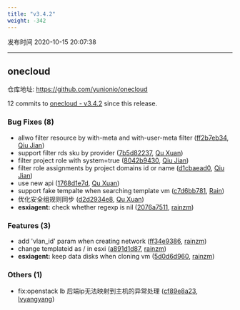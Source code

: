 ```yaml
---
title: "v3.4.2"
weight: -342
---
```


发布时间 2020-10-15 20:07:38

---
## onecloud

仓库地址: https://github.com/yunionio/onecloud

12 commits to [onecloud - v3.4.2] since this release.

### Bug Fixes (8)
- allwo filter resource by with-meta and with-user-meta filter ([ff2b7eb34](https://github.com/yunionio/onecloud/commit/ff2b7eb3450c19714d02fe2948cf9b95ce0ef5f9), [Qiu Jian](mailto:qiujian@yunionyun.com))
- support filter rds sku by provider ([7b5d82237](https://github.com/yunionio/onecloud/commit/7b5d822373f514b7e03b725ea043259a72ae742a), [Qu Xuan](mailto:quxuan@yunionyun.com))
- filter project role with system=true ([8042b9430](https://github.com/yunionio/onecloud/commit/8042b9430cc5b43b367c9e550fbe668d4a4465ca), [Qiu Jian](mailto:qiujian@yunionyun.com))
- filter role assignments by project domains id or name ([d1cbaead0](https://github.com/yunionio/onecloud/commit/d1cbaead099d3e52d1ad8815f8d02e80fc8772c4), [Qiu Jian](mailto:qiujian@yunionyun.com))
- use new api ([1768d1e7d](https://github.com/yunionio/onecloud/commit/1768d1e7db5954513eebb8755efa6a457416f797), [Qu Xuan](mailto:quxuan@yunionyun.com))
- support fake tempalte when searching template vm ([c7d6bb781](https://github.com/yunionio/onecloud/commit/c7d6bb7811dd43cc3a46c2b3cfe3fd0443e61916), [Rain](mailto:zhengyu@yunion.cn))
- 优化安全组规则同步 ([d2d2934e8](https://github.com/yunionio/onecloud/commit/d2d2934e803a4e65df43ff7a78989aa94d397d7d), [Qu Xuan](mailto:quxuan@yunionyun.com))
- **esxiagent:** check whether regexp is nil ([2076a7511](https://github.com/yunionio/onecloud/commit/2076a75113296bc2e7510772eedea46afb91cf19), [rainzm](mailto:mjoycarry@gmail.com))

### Features (3)
- add 'vlan_id' param when creating network ([ff34e9386](https://github.com/yunionio/onecloud/commit/ff34e938628e40b5c7bd14f5cb99f4dd3eeb7543), [rainzm](mailto:mjoycarry@gmail.com))
- change templateid as <providerId>/<uuid> in esxi ([a891d1d87](https://github.com/yunionio/onecloud/commit/a891d1d876da6fb44e7abbe23dab8cd9268e6b69), [rainzm](mailto:mjoycarry@gmail.com))
- **esxiagent:** keep data disks when cloning vm ([5d0d6d960](https://github.com/yunionio/onecloud/commit/5d0d6d960b4be750d68d3c4d1f503f0841a2f091), [rainzm](mailto:mjoycarry@gmail.com))

### Others (1)
- fix:openstack lb 后端ip无法映射到主机的异常处理 ([cf89e8a23](https://github.com/yunionio/onecloud/commit/cf89e8a23a47e32e4ce7348d01902dfcf07b0360), [lvyangyang](mailto:lvyangyang@yunion.cn))

[onecloud - v3.4.2]: https://github.com/yunionio/onecloud/compare/v3.4.1...v3.4.2
